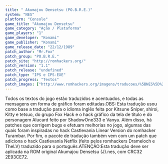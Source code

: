 ```yaml
---
title: " Akumajou Densetsu (PO.B.R.E.)"
system: "NES"
platform: "Console"
game_title: "Akumajou Densetsu"
game_category: "Ação / Plataforma"
game_players: "1"
game_developer: "Konami"
game_publisher: "Konami"
game_release_date: "22/12/1989"
patch_author: "Mr.Fox"
patch_group: "PO.B.R.E."
patch_site: "http://romhackers.org/"
patch_version: "1.1"
patch_release: "undefined"
patch_type: "IPS e IPS-EXE"
patch_progress: "Textos"
patch_images: ["http://www.romhackers.org/imagens/traducoes/%5BNES%5D%20Akumajou%20Densetsu%20-%20POBRE%20-%201.gif","http://www.romhackers.org/imagens/traducoes/%5BNES%5D%20Akumajou%20Densetsu%20-%20POBRE%20-%202.png","http://www.romhackers.org/imagens/traducoes/%5BNES%5D%20Akumajou%20Densetsu%20-%20POBRE%20-%203.png"]
---
```

Todos os textos do jogo estão traduzidos e acentuados, e todas as mensagens em forma de gráfico foram editadas.OBS: Esta tradução usou como base a tradução para o idioma inglês feita por Kitsune Sniper, shiroi, Kitty e tetsuo, do grupo Fox Hack e o hack gráfico da tela de título e do personagem Alucard feito por ShadowOne333 e Vanya. Além disso, há patches que corrigem bugs e efetuam melhorias no jogo, algumas das quais foram inspiradas no hack Castlevania Linear Version do romhacker Turambar. Por fim, o pacote de tradução também vem com um patch que adiciona o hack Castlevania Netflix (feito pelos romhackers Drameloch e TheLV) traduzido para o português.ATENÇÃO:Esta tradução deve ser aplicada na ROM original Akumajou Densetsu (J).nes, com CRC32 2E93CE72.
